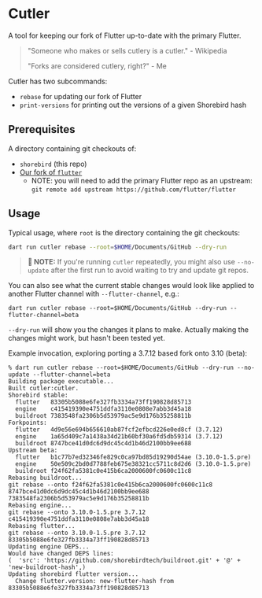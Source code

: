 # Cutler

A tool for keeping our fork of Flutter up-to-date with the primary Flutter.

> "Someone who makes or sells cutlery is a cutler." - Wikipedia
> 
> "Forks are considered cutlery, right?" - Me

Cutler has two subcommands:
* `rebase` for updating our fork of Flutter
* `print-versions` for printing out the versions of a given Shorebird hash

## Prerequisites

A directory containing git checkouts of:
- `shorebird` (this repo)
- [Our fork of `flutter`](https://github.com/shorebirdtech/flutter)
  - NOTE: you will need to add the primary Flutter repo as an upstream:
    `git remote add upstream https://github.com/flutter/flutter`

## Usage

Typical usage, where `root` is the directory containing the git checkouts:

```bash
dart run cutler rebase --root=$HOME/Documents/GitHub --dry-run
```

> **📝 NOTE:**
> If you're running `cutler` repeatedly, you might also use `--no-update` after
> the first run to avoid waiting to try and update git repos.

You can also see what the current stable changes would look like applied to
another Flutter channel with `--flutter-channel`, e.g.:
```
dart run cutler rebase --root=$HOME/Documents/GitHub --dry-run --flutter-channel=beta
```

`--dry-run` will show you the changes it plans to make.  Actually making the
changes might work, but hasn't been tested yet.

Example invocation, exploring porting a 3.7.12 based fork onto 3.10 (beta):
```
% dart run cutler rebase --root=$HOME/Documents/GitHub --dry-run --no-update --flutter-channel=beta
Building package executable... 
Built cutler:cutler.
Shorebird stable:
  flutter   83305b5088e6fe327fb3334a73ff190828d85713
  engine    c415419390e4751ddfa3110e0808e7abb3d45a18
  buildroot 7383548fa2306b5d53979ac5e9d176b35258811b
Forkpoints:
  flutter   4d9e56e694b656610ab87fcf2efbcd226e0ed8cf (3.7.12)
  engine    1a65d409c7a1438a34d21b60bf30a6fd5db59314 (3.7.12)
  buildroot 8747bce41d0dc6d9dc45c4d1b46d2100bb9ee688
Upstream beta:
  flutter   b1c77b7ed32346fe829c0ca97bd85d19290d54ae (3.10.0-1.5.pre)
  engine    50e509c2bd0d7788feb675e38321cc5711c8d2d6 (3.10.0-1.5.pre)
  buildroot f24f62fa5381c0e415b6ca2000600fc0600c11c8
Rebasing buildroot...
git rebase --onto f24f62fa5381c0e415b6ca2000600fc0600c11c8 8747bce41d0dc6d9dc45c4d1b46d2100bb9ee688 7383548fa2306b5d53979ac5e9d176b35258811b
Rebasing engine...
git rebase --onto 3.10.0-1.5.pre 3.7.12 c415419390e4751ddfa3110e0808e7abb3d45a18
Rebasing flutter...
git rebase --onto 3.10.0-1.5.pre 3.7.12 83305b5088e6fe327fb3334a73ff190828d85713
Updating engine DEPS...
Would have changed DEPS lines:
(  'src': 'https://github.com/shorebirdtech/buildroot.git' + '@' + 'new-buildroot-hash',)
Updating shorebird flutter version...
  Change flutter.version: new-flutter-hash from 83305b5088e6fe327fb3334a73ff190828d85713
```
